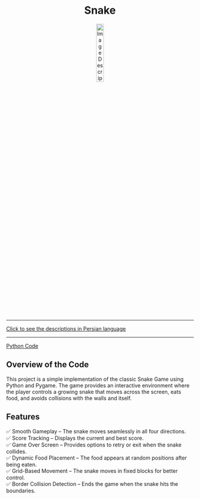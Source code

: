 <div align="center">

# Snake
<img src="https://media3.giphy.com/media/uROEXn0SnjTaUcobHi/200w.gif?cid=6c09b952dsxrlsodcdibp0a0445up0qxbx8amkie6yz7r7tw&ep=v1_gifs_search&rid=200w.gif&ct=g" alt="Image Description" width="20%">
</div>
<hr>

[Click to see the descriptions in Persian language](SnakePersian.md)
<hr>

[Python Code](SnakeEnglish.py)

## Overview of the Code
This project is a simple implementation of the classic Snake Game using Python and Pygame. The game provides an interactive environment where the player controls a growing snake that moves across the screen, eats food, and avoids collisions with the walls and itself.

## Features
✅ Smooth Gameplay – The snake moves seamlessly in all four directions.<br>
✅ Score Tracking – Displays the current and best score.<br>
✅ Game Over Screen – Provides options to retry or exit when the snake collides.<br>
✅ Dynamic Food Placement – The food appears at random positions after being eaten.<br>
✅ Grid-Based Movement – The snake moves in fixed blocks for better control.<br>
✅ Border Collision Detection – Ends the game when the snake hits the boundaries.<br>
